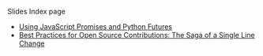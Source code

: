 Slides Index page

* [Using JavaScript Promises and Python Futures](https://github.com/sjtechmeetup/sjtechmeetup.github.io/raw/master/slides/async.pdf)
* [Best Practices for Open Source Contributions: The Saga of a Single Line Change](https://github.com/sjtechmeetup/sjtechmeetup.github.io/raw/master/slides/The%20Saga%20of%20a%20Single%20Line%20Change%20(OSS%20Best%20Practices).pdf)
